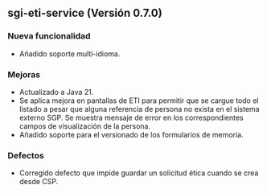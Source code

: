 ## sgi-eti-service (Versión 0.7.0)

### Nueva funcionalidad
* Añadido soporte multi-idioma.

### Mejoras
* Actualizado a Java 21.
* Se aplica mejora en pantallas de ETI para permitir que se cargue todo el listado a pesar que alguna referencia de persona no exista en el sistema externo SGP. Se muestra mensaje de error en los correspondientes campos de visualización de la persona.
* Añadido soporte para el versionado de los formularios de memoria.

### Defectos
* Corregido defecto que impide guardar un solicitud ética cuando se crea desde CSP.

